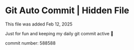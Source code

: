 # Git Auto Commit | Hidden File

This file was added Feb 12, 2025

Just for fun and keeping my daily git commit active 🤪

commit number: 588588
